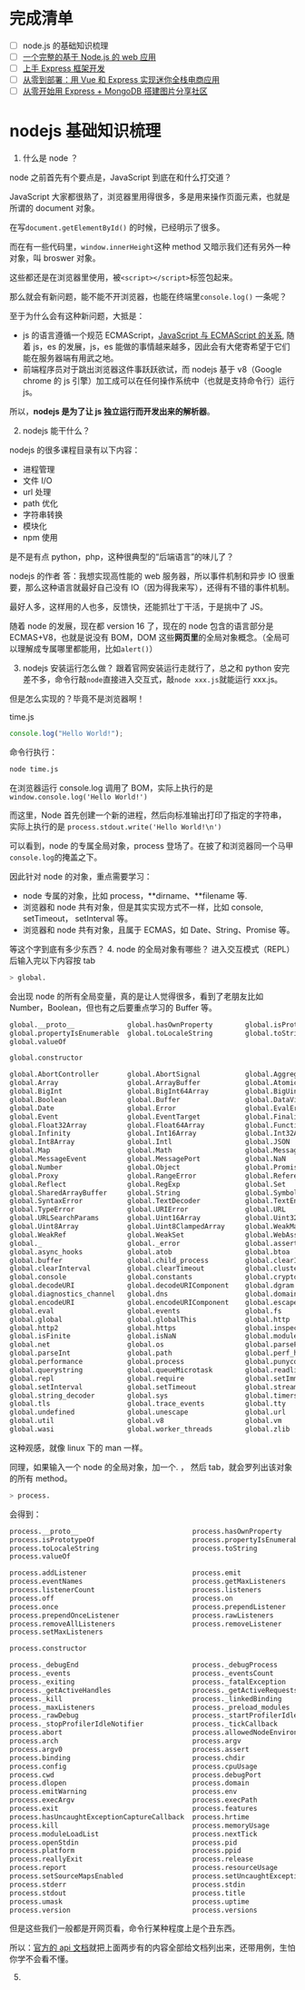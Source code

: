# 完成清单

- [ ] node.js 的基础知识梳理
- [ ] [一个完整的基于 Node.js 的 web 应用](https://www.nodebeginner.org/index-zh-cn.html#a-full-blown-web-application-with-nodejs)
- [ ] [上手 Express 框架开发](https://tuture.co/2019/11/26/cd5b993/)
- [ ] [从零到部署：用 Vue 和 Express 实现迷你全栈电商应用](https://tuture.co/2019/10/17/0b662ce/)
- [ ] [从零开始用 Express + MongoDB 搭建图片分享社区](https://tuture.co/2019/10/16/a0531f0/)

# nodejs 基础知识梳理

1. 什么是 node ？

node 之前首先有个要点是，JavaScript 到底在和什么打交道？

JavaScript 大家都很熟了，浏览器里用得很多，多是用来操作页面元素，也就是所谓的 document 对象。

在写`document.getElementById()` 的时候，已经明示了很多。

而在有一些代码里，`window.innerHeight`这种 method 又暗示我们还有另外一种对象，叫 broswer 对象。

这些都还是在浏览器里使用，被`<script></script>`标签包起来。

那么就会有新问题，能不能不开浏览器，也能在终端里`console.log()` 一条呢？

至于为什么会有这种新问题，大抵是：

- js 的语言遵循一个规范 ECMAScript，[JavaScript 与 ECMAScript 的关系](http://javascript.ruanyifeng.com/introduction/history.html#toc1), 随着 js，es 的发展，js，es 能做的事情越来越多，因此会有大佬寄希望于它们能在服务器端有用武之地。
- 前端程序员对于跳出浏览器这件事跃跃欲试，而 nodejs 基于 v8（Google chrome 的 js 引擎）加工成可以在任何操作系统中（也就是支持命令行）运行 js。

所以，**nodejs 是为了让 js 独立运行而开发出来的解析器**。

2. nodejs 能干什么？

nodejs 的很多课程目录有以下内容：

- 进程管理
- 文件 I/O
- url 处理
- path 优化
- 字符串转换
- 模块化
- npm 使用

是不是有点 python，php，这种很典型的“后端语言”的味儿了？

nodejs 的作者 答：我想实现高性能的 web 服务器，所以事件机制和异步 IO 很重要，那么这种语言就最好自己没有 IO（因为得我来写），还得有不错的事件机制。

最好人多，这样用的人也多，反馈快，还能抓壮丁干活，于是挑中了 JS。

随着 node 的发展，现在都 version 16 了，现在的 node 包含的语言部分是 ECMAS+V8，也就是说没有 BOM，DOM 这些**网页里**的全局对象概念。（全局可以理解成专属哪里都能用，比如`alert()`）

3. nodejs 安装运行怎么做？
   跟着官网安装运行走就行了，总之和 python 安完差不多，命令行敲`node`直接进入交互式，敲`node xxx.js`就能运行 xxx.js。

但是怎么实现的？毕竟不是浏览器啊！

time.js

```js
console.log("Hello World!");
```

命令行执行：

```BASH
node time.js
```

在浏览器运行 console.log 调用了 BOM，实际上执行的是 `window.console.log('Hello World!')`

而这里，Node 首先创建一个新的进程，然后向标准输出打印了指定的字符串， 实际上执行的是 `process.stdout.write('Hello World!\n')`

可以看到，node 的专属全局对象，process 登场了。在披了和浏览器同一个马甲`console.log`的掩盖之下。

因此针对 node 的对象，重点需要学习：

- node 专属的对象，比如 process，**dirname、**filename 等.
- 浏览器和 node 共有对象，但是其实实现方式不一样，比如 console, setTimeout， setInterval 等。
- 浏览器和 node 共有对象，且属于 ECMAS，如 Date、String、Promise 等。

等这个字到底有多少东西？ 4. node 的全局对象有哪些？
进入交互模式（REPL）后输入完以下内容按 tab

```BASH
> global.
```

会出现 node 的所有全局变量，真的是让人觉得很多，看到了老朋友比如 Number，Boolean，但也有之后要重点学习的 Buffer 等。

```BASH
global.__proto__             global.hasOwnProperty        global.isPrototypeOf
global.propertyIsEnumerable  global.toLocaleString        global.toString
global.valueOf

global.constructor

global.AbortController       global.AbortSignal           global.AggregateError
global.Array                 global.ArrayBuffer           global.Atomics
global.BigInt                global.BigInt64Array         global.BigUint64Array
global.Boolean               global.Buffer                global.DataView
global.Date                  global.Error                 global.EvalError
global.Event                 global.EventTarget           global.FinalizationRegistry
global.Float32Array          global.Float64Array          global.Function
global.Infinity              global.Int16Array            global.Int32Array
global.Int8Array             global.Intl                  global.JSON
global.Map                   global.Math                  global.MessageChannel
global.MessageEvent          global.MessagePort           global.NaN
global.Number                global.Object                global.Promise
global.Proxy                 global.RangeError            global.ReferenceError
global.Reflect               global.RegExp                global.Set
global.SharedArrayBuffer     global.String                global.Symbol
global.SyntaxError           global.TextDecoder           global.TextEncoder
global.TypeError             global.URIError              global.URL
global.URLSearchParams       global.Uint16Array           global.Uint32Array
global.Uint8Array            global.Uint8ClampedArray     global.WeakMap
global.WeakRef               global.WeakSet               global.WebAssembly
global._                     global._error                global.assert
global.async_hooks           global.atob                  global.btoa
global.buffer                global.child_process         global.clearImmediate
global.clearInterval         global.clearTimeout          global.cluster
global.console               global.constants             global.crypto
global.decodeURI             global.decodeURIComponent    global.dgram
global.diagnostics_channel   global.dns                   global.domain
global.encodeURI             global.encodeURIComponent    global.escape
global.eval                  global.events                global.fs
global.global                global.globalThis            global.http
global.http2                 global.https                 global.inspector
global.isFinite              global.isNaN                 global.module
global.net                   global.os                    global.parseFloat
global.parseInt              global.path                  global.perf_hooks
global.performance           global.process               global.punycode
global.querystring           global.queueMicrotask        global.readline
global.repl                  global.require               global.setImmediate
global.setInterval           global.setTimeout            global.stream
global.string_decoder        global.sys                   global.timers
global.tls                   global.trace_events          global.tty
global.undefined             global.unescape              global.url
global.util                  global.v8                    global.vm
global.wasi                  global.worker_threads        global.zlib
```

这种观感，就像 linux 下的 man 一样。

同理，如果输入一个 node 的全局对象，加一个. ， 然后 tab，就会罗列出该对象的所有 method。

```BASH
> process.
```

会得到：

```BASH
process.__proto__                            process.hasOwnProperty
process.isPrototypeOf                        process.propertyIsEnumerable
process.toLocaleString                       process.toString
process.valueOf

process.addListener                          process.emit
process.eventNames                           process.getMaxListeners
process.listenerCount                        process.listeners
process.off                                  process.on
process.once                                 process.prependListener
process.prependOnceListener                  process.rawListeners
process.removeAllListeners                   process.removeListener
process.setMaxListeners

process.constructor

process._debugEnd                            process._debugProcess
process._events                              process._eventsCount
process._exiting                             process._fatalException
process._getActiveHandles                    process._getActiveRequests
process._kill                                process._linkedBinding
process._maxListeners                        process._preload_modules
process._rawDebug                            process._startProfilerIdleNotifier
process._stopProfilerIdleNotifier            process._tickCallback
process.abort                                process.allowedNodeEnvironmentFlags
process.arch                                 process.argv
process.argv0                                process.assert
process.binding                              process.chdir
process.config                               process.cpuUsage
process.cwd                                  process.debugPort
process.dlopen                               process.domain
process.emitWarning                          process.env
process.execArgv                             process.execPath
process.exit                                 process.features
process.hasUncaughtExceptionCaptureCallback  process.hrtime
process.kill                                 process.memoryUsage
process.moduleLoadList                       process.nextTick
process.openStdin                            process.pid
process.platform                             process.ppid
process.reallyExit                           process.release
process.report                               process.resourceUsage
process.setSourceMapsEnabled                 process.setUncaughtExceptionCaptureCallback
process.stderr                               process.stdin
process.stdout                               process.title
process.umask                                process.uptime
process.version                              process.versions
```

但是这些我们一般都是开网页看，命令行某种程度上是个丑东西。

所以：[官方的 api 文档](http://nodejs.cn/api-v16/process.html#process)就把上面两步有的内容全部给文档列出来，还带用例，生怕你学不会看不懂。

5.

